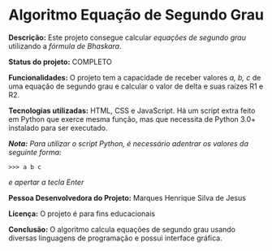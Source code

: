 # Algoritmo Equação de Segundo Grau

**Descrição:** Este projeto consegue calcular *equações de segundo grau* utilizando a *fórmula de Bhaskara*.

**Status do projeto:** COMPLETO

**Funcionalidades:** O projeto tem a capacidade de receber valores *a, b, c* de uma equação de segundo grau e calcular o valor de delta e suas raízes R1 e R2.

**Tecnologias utilizadas:** HTML, CSS e JavaScript. Há um script extra feito em Python que exerce mesma função, mas que necessita de Python 3.0+ instalado para ser executado.

***Nota:** Para utilizar o script Python, é necessário adentrar os valores da seguinte forma:*
```
>>> a b c 
```
*e apertar a tecla Enter*

**Pessoa Desenvolvedora do Projeto:** Marques Henrique Silva de Jesus

**Licença:** O projeto é para fins educacionais

**Conclusão:** O algoritmo calcula equações de segundo grau usando diversas linguagens de programação e possui interface gráfica.
